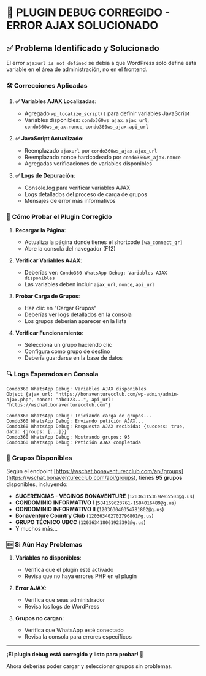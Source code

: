 # 🔧 **PLUGIN DEBUG CORREGIDO - ERROR AJAX SOLUCIONADO**

## ✅ **Problema Identificado y Solucionado**

El error `ajaxurl is not defined` se debía a que WordPress solo define esta variable en el área de administración, no en el frontend.

### 🛠️ **Correcciones Aplicadas**

1. **✅ Variables AJAX Localizadas**:
   - Agregado `wp_localize_script()` para definir variables JavaScript
   - Variables disponibles: `condo360ws_ajax.ajax_url`, `condo360ws_ajax.nonce`, `condo360ws_ajax.api_url`

2. **✅ JavaScript Actualizado**:
   - Reemplazado `ajaxurl` por `condo360ws_ajax.ajax_url`
   - Reemplazado nonce hardcodeado por `condo360ws_ajax.nonce`
   - Agregadas verificaciones de variables disponibles

3. **✅ Logs de Depuración**:
   - Console.log para verificar variables AJAX
   - Logs detallados del proceso de carga de grupos
   - Mensajes de error más informativos

### 🚀 **Cómo Probar el Plugin Corregido**

1. **Recargar la Página**:
   - Actualiza la página donde tienes el shortcode `[wa_connect_qr]`
   - Abre la consola del navegador (F12)

2. **Verificar Variables AJAX**:
   - Deberías ver: `Condo360 WhatsApp Debug: Variables AJAX disponibles`
   - Las variables deben incluir `ajax_url`, `nonce`, `api_url`

3. **Probar Carga de Grupos**:
   - Haz clic en "Cargar Grupos"
   - Deberías ver logs detallados en la consola
   - Los grupos deberían aparecer en la lista

4. **Verificar Funcionamiento**:
   - Selecciona un grupo haciendo clic
   - Configura como grupo de destino
   - Debería guardarse en la base de datos

### 🔍 **Logs Esperados en Consola**

```
Condo360 WhatsApp Debug: Variables AJAX disponibles
Object {ajax_url: "https://bonaventurecclub.com/wp-admin/admin-ajax.php", nonce: "abc123...", api_url: "https://wschat.bonaventurecclub.com"}

Condo360 WhatsApp Debug: Iniciando carga de grupos...
Condo360 WhatsApp Debug: Enviando petición AJAX...
Condo360 WhatsApp Debug: Respuesta AJAX recibida: {success: true, data: {groups: [...]}}
Condo360 WhatsApp Debug: Mostrando grupos: 95
Condo360 WhatsApp Debug: Petición AJAX completada
```

### 🎯 **Grupos Disponibles**

Según el endpoint [https://wschat.bonaventurecclub.com/api/groups](https://wschat.bonaventurecclub.com/api/groups), tienes **95 grupos** disponibles, incluyendo:

- **SUGERENCIAS - VECINOS BONAVENTURE** (`120363153676965503@g.us`)
- **CONDOMINIO INFORMATIVO I** (`584169623761-1584016489@g.us`)
- **CONDOMINIO INFORMATIVO II** (`120363040354781802@g.us`)
- **Bonaventure Country Club** (`120363402702796801@g.us`)
- **GRUPO TÉCNICO UBCC** (`120363418061923392@g.us`)
- Y muchos más...

### 🆘 **Si Aún Hay Problemas**

1. **Variables no disponibles**:
   - Verifica que el plugin esté activado
   - Revisa que no haya errores PHP en el plugin

2. **Error AJAX**:
   - Verifica que seas administrador
   - Revisa los logs de WordPress

3. **Grupos no cargan**:
   - Verifica que WhatsApp esté conectado
   - Revisa la consola para errores específicos

---

**¡El plugin debug está corregido y listo para probar!** 🎉

Ahora deberías poder cargar y seleccionar grupos sin problemas.
